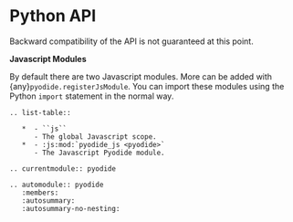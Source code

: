 # Python API

Backward compatibility of the API is not guaranteed at this point.

**Javascript Modules**

By default there are two Javascript modules. More can be added with
{any}`pyodide.registerJsModule`. You can import these modules using the Python
``import`` statement in the normal way.

```{eval-rst}
.. list-table::

   *  - ``js``
      - The global Javascript scope.
   *  - :js:mod:`pyodide_js <pyodide>`
      - The Javascript Pyodide module.
```

```{eval-rst}
.. currentmodule:: pyodide

.. automodule:: pyodide
   :members:
   :autosummary:
   :autosummary-no-nesting:
```

